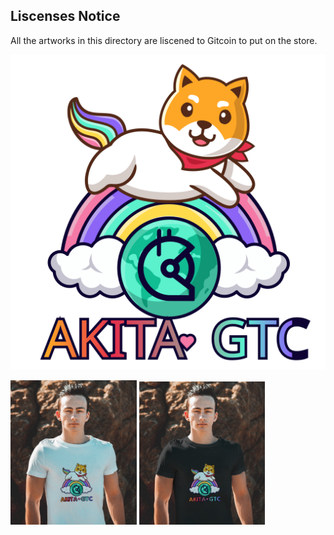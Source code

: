 ## Liscenses Notice

All the artworks in this directory are liscened to Gitcoin to put on the store.



![akita-gitcoin-on-sky-v1.png](./akita-gitcoin-on-sky-v1.svg)

<img src="./akita-gitcoin-on-sky-v1-w-c.jpg" width="40%" /> <img src="./akita-gitcoin-on-sky-v1-b-c.jpg" width="40%" /> 
